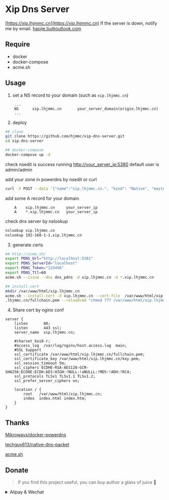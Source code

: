 # Xip Dns Server

[https://xip.lhjmmc.cn](https://xip.lhjmmc.cn) If the server is down, notify me by email. [haojie.liu@outlook.com](mailto:haojie.liu@outlook.com)


## Require

- docker
- docker-compose
- acme.sh

## Usage

1. set a NS record to your domain (such as `xip.lhjmmc.cn`)

```
    ...
    NS      xip.lhjmmc.cn       your_server_domain(origin.lhjmmc.cn)
    ...
```

2. deploy

```bash
## clone
git clone https://github.com/hjmmc/xip-dns-server.git
cd xip-dns-server

## docker-compose
docker-compose up -d
```

check nsedit is success running [http://your_server_ip:5380](http://your_server_ip:5380) default user is admin/admin

add your zone in powerdns by nsedit or curl

```bash
curl -X POST --data '{"name":"xip.lhjmmc.cn.", "kind": "Native", "masters": [], "nameservers": ["ns1.xip.lhjmmc.cn.", "ns2.xip.lhjmmc.cn."]}' -v -H 'X-API-Key: 123456' http://localhost:5381/api/v1/servers/localhost/zones
```

add some A record for your domain

```
    A    xip.lhjmmc.cn     your_server_ip
    A    *.xip.lhjmmc.cn   your_server_ip
```

check dns server by nslookup

```bash
nslookup xip.lhjmmc.cn
nslookup 192-168-1-1.xip.lhjmmc.cn
```

3. generate certs

```bash
## http://acme.sh/
export PDNS_Url="http://localhost:5381"
export PDNS_ServerId="localhost"
export PDNS_Token="123456"
export PDNS_Ttl=60
acme.sh --issue --dns dns_pdns -d xip.lhjmmc.cn -d *.xip.lhjmmc.cn

## install-cert
mkdir /var/www/html/xip.lhjmmc.cn
acme.sh --install-cert -d xip.lhjmmc.cn --cert-file  /var/www/html/xip.lhjmmc.cn/cert.pem  --key-file  /var/www/html/xip.lhjmmc.cn/key.pem  --fullchain-file /var/www/html/xip
.lhjmmc.cn/fullchain.pem --reloadcmd "chmod 777 /var/www/html/xip.lhjmmc.cn/*" 
```

4. Share cert by nginx conf

```
server {
    listen       80;
    listen       443 ssl;
    server_name  xip.lhjmmc.cn;

    #charset koi8-r;
    #access_log  /var/log/nginx/host.access.log  main;
    #SSL Support
    ssl_certificate /var/www/html/xip.lhjmmc.cn/fullchain.pem;
    ssl_certificate_key /var/www/html/xip.lhjmmc.cn/key.pem;
    ssl_session_timeout 5m;
    ssl_ciphers ECDHE-RSA-AES128-GCM-SHA256:ECDHE:ECDH:AES:HIGH:!NULL:!aNULLL:!MD5:!ADH:!RC4;
    ssl_protocols TLSv1 TLSv1.1 TLSv1.2;
    ssl_prefer_server_ciphers on;

    location / {
        root   /var/www/html/xip.lhjmmc.cn;
        index  index.html index.htm;
    }
}
```

## Thanks

[Mikroways/docker-powerdns](https://github.com/Mikroways/docker-powerdns)

[techguy613/native-dns-packet](https://github.com/techguy613/native-dns-packet)

[acme.sh](https://acme.sh)


## Donate

> If you find this project useful, you can buy author a glass of juice 🍹

<details>
  <summary>Alipay & Wechat</summary>
    
  <img src="https://cdn.lhjmmc.cn/alipay.jpg" width="300px"  />
  <img src="https://cdn.lhjmmc.cn/wx.jpg" width="350px" />
</details>
